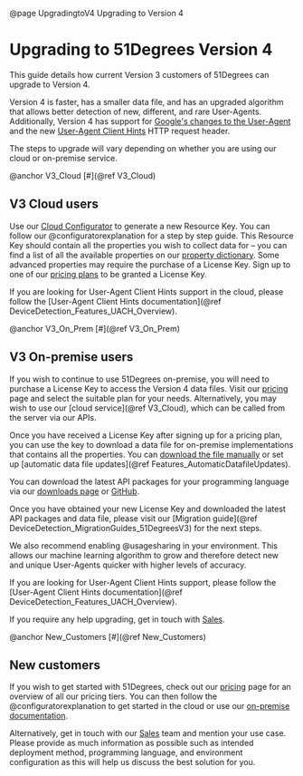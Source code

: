 @page UpgradingtoV4 Upgrading to Version 4

# Upgrading to 51Degrees Version 4

This guide details how current Version 3 customers of 51Degrees can upgrade to Version 4.

Version 4 is faster, has a smaller data file, and has an upgraded algorithm that allows better detection of new, different, and rare User-Agents.
Additionally, Version 4 has support for [Google's changes to the User-Agent](https://learnclienthints.com/) and the new 
[User-Agent Client Hints](https://51degrees.com/blog/updates-to-user-agent-client-hints-version-4-4) HTTP request header.

The steps to upgrade will vary depending on whether you are using our cloud or on-premise service.

@anchor V3_Cloud
[#](@ref V3_Cloud)
## V3 Cloud users

Use our [Cloud Configurator](https://configure.51degrees.com/) to generate a new Resource Key. You can follow our 
@configuratorexplanation for a step by step guide. This Resource Key should contain all the properties you wish to collect data for – 
you can find a list of all the available properties on our [property dictionary](https://51degrees.com/developers/property-dictionary). 
Some advanced properties may require the purchase of a License Key. Sign up to one of our [pricing plans](https://51degrees.com/pricing) 
to be granted a License Key.

If you are looking for User-Agent Client Hints support in the cloud, please follow the [User-Agent Client Hints documentation](@ref DeviceDetection_Features_UACH_Overview).

@anchor V3_On_Prem
[#](@ref V3_On_Prem)
## V3 On-premise users

If you wish to continue to use 51Degrees on-premise, you will need to purchase a License Key to access the Version 4 data files. Visit our [pricing](https://51degrees.com/pricing) page and
select the suitable plan for your needs. Alternatively, you may wish to use our [cloud service](@ref V3_Cloud), which can be called from the server via our APIs.

Once you have received a License Key after signing up for a pricing plan, you can use the key to download a data file for on-premise implementations that contains all the properties. You can 
[download the file manually](https://51degrees.com/developers/downloads) or set up [automatic data file updates](@ref Features_AutomaticDatafileUpdates).

You can download the latest API packages for your programming language via our [downloads page](https://51degrees.com/developers/downloads)
or [GitHub](https://github.com/51Degrees).

Once you have obtained your new License Key and downloaded the latest API packages and data file, please visit our 
[Migration guide](@ref DeviceDetection_MigrationGuides_51DegreesV3) for the next steps.

We also recommend enabling @usagesharing in your environment. This allows our machine learning algorithm to grow and therefore detect new and unique User-Agents quicker with 
higher levels of accuracy.

If you are looking for User-Agent Client Hints support, please follow the [User-Agent Client Hints documentation](@ref DeviceDetection_Features_UACH_Overview).

If you require any help upgrading, get in touch with [Sales](https://51degrees.com/contact-us).

@anchor New_Customers
[#](@ref New_Customers)
## New customers

If you wish to get started with 51Degrees, check out our [pricing](https://51degrees.com/pricing) page for an overview of all our pricing tiers. You can then follow the 
@configuratorexplanation to get started in the cloud or use our [on-premise documentation](https://51degrees.com/documentation/index.html).

Alternatively, get in touch with our [Sales](https://51degrees.com/contact-us) team and mention your use case. Please provide as much information as possible such as 
intended deployment method, programming language, and environment configuration as this will help us discuss the best solution for you.
